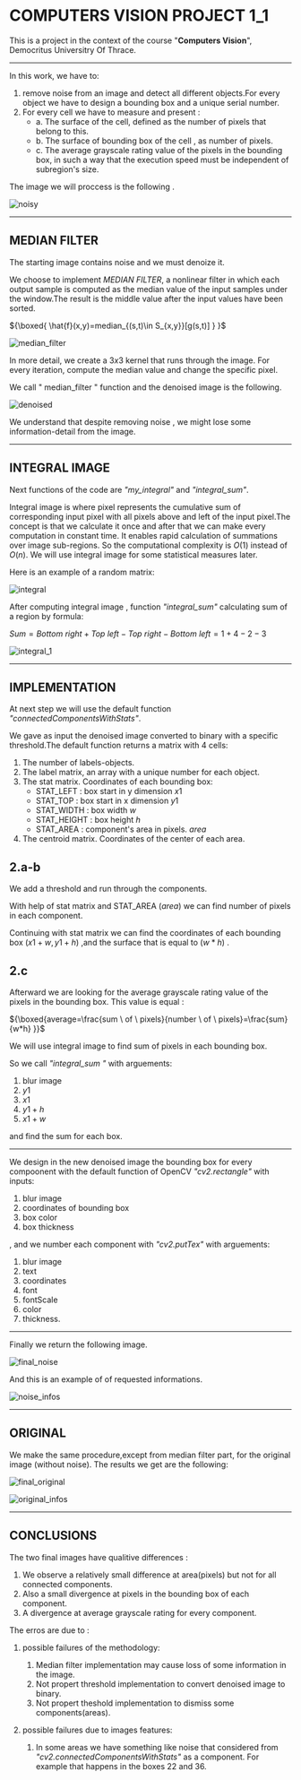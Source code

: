 # COMPUTERS VISION PROJECT 1_1
This is a project in the context of the course "**Computers Vision**", 
 Democritus Universitry Of Thrace.
***


In this work, we have to:
1.  remove noise from an image and detect  all different objects.For every object we have to design a bounding box and a unique serial number.
1. For every cell we have to measure and present  :
    - a. The surface of the cell, defined as the number of pixels that belong to this.
    - b. The surface of bounding box of the cell , as number of pixels.
    - c. The average grayscale rating  value of the pixels in the bounding box, in such a way that the execution speed must be independent of subregion's size.




The image we will proccess is the following .

![noisy](noise.png)
***
## MEDIAN FILTER
The starting image contains noise and we must denoize it.

We choose to implement _MEDIAN FILTER_, a nonlinear filter in which each output sample is computed as the median value of the input samples under the window.The result is the middle value after the input values have been sorted.

${\boxed{ \hat{f}(x,y)=median_{(s,t)\in S_{x,y}}[g(s,t)] } }$
</br>

![median_filter](tst.png)

In more detail, we create a ${3x3}$ kernel that runs through the image. For  every iteration, compute the median value and change the specific pixel.

 We call " median_filter " function  and the denoised  image  is the  following.

![denoised](denoised.png)

We understand that despite removing  noise , we might lose some information-detail from the image.
***

## INTEGRAL IMAGE

Next functions of the code  are _"my_integral"_ and _"integral_sum"_. 


Integral image is where pixel represents the cumulative sum of corresponding input pixel with all pixels above and left of the input pixel.The concept is that we calculate it once and after that we can make every computation in constant time. It enables rapid calculation of summations over image sub-regions. So the computational complexity is ${O(1) }$ instead of  ${O(n)}$. We will use integral image for some statistical measures later. 


Here is an example of a random matrix:

![integral](new1.png)


After computing integral image , function _"integral_sum"_  calculating  sum of a region  by formula:

${Sum=Bottom \ right + Top \ left - Top \ right - Bottom \ left= 1 + 4 -2 -3}$

![integral_1](integral_1.png)

***

## IMPLEMENTATION

At next step we will use the default function _"connectedComponentsWithStats"_.


We gave as input the denoised image converted to binary with a specific threshold.The default function returns a matrix with 4 cells:
1. The number of labels-objects.
1. The label matrix, an array with a unique number for each object.
1. The stat matrix. Coοrdinates of each bounding box:
   - STAT_LEFT   :  box start in y dimension ${x1}$
   - STAT_TOP    :  box start in x dimension ${y1}$
   - STAT_WIDTH  :  box width ${w}$
   - STAT_HEIGHT :  box height ${h}$
   - STAT_AREA   :  component's area in pixels. ${area }$
1. The centroid matrix. Coordinates of the center of each area.

## 2.a-b
We add a threshold and  run through the components.

With help of stat matrix and STAT_AREA (${area}$) we can find number of pixels in each component.

Continuing with stat matrix we can find the coordinates of each bounding box ${(x1+w,y1+h)}$ ,and the surface that is equal to (${w*h}$) .

## 2.c

Afterward we are looking for the average grayscale rating value of the pixels in the  bounding box. This value is equal :

${\boxed{average=\frac{sum \ of \ pixels}{number \ of \ pixels}=\frac{sum}{w*h} }}$ 

We will use integral image to find sum of pixels in each bounding box.

So we call _"integral_sum "_ with arguements:
1. blur image
1. $y1$ 
1. $x1$
1. $y1+h$
1. $x1+w$

and find the sum for each box.
***

We design in the new denoised image the bounding box for every compoonent with the default function of OpenCV _"cv2.rectangle"_ with inputs:
1. blur image
1. coordinates of bounding box 
1. box color 
1. box thickness

, and we number each component with _"cv2.putTex"_ with arguements:
1. blur image
1. text
1. coordinates 
1. font 
1. fontScale
1. color 
1. thickness.

***


Finally we return the  following image.

![final_noise](noise_final.png)

And this is an example of of requested informations.

![noise_infos](infos.png)

*** 

## ORIGINAL 

We make the same procedure,except from median filter part, for the original image (without noise). The results we get are the following:

![final_original](original_final.png)

![original_infos](original_infos.png)

***

## CONCLUSIONS

 The two final images have  qualitive differences :

 1. We observe a relatively small difference at area(pixels) but not for all connected components.
 1. Also a small divergence at pixels in the bounding box of each component.
 1. A divergence at average grayscale rating for every component.

The erros are due to :

1. possible failures of the methodology:

   1.  Median filter implementation may cause   loss of some information in the image.
   1.  Not propert threshold implementation   to convert denoised image to binary.
   1.  Not propert theshold implementation to dismiss some components(areas).


2. possible failures due to images features:
   1. In some areas we have something like noise that considered from _"cv2.connectedComponentsWithStats"_ as a component. For example that happens in the boxes 22 and 36.


